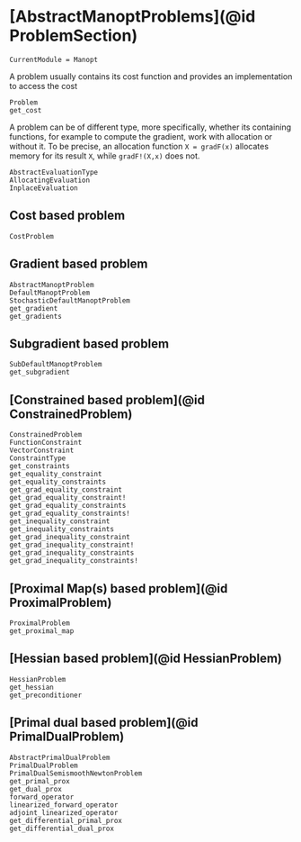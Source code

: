 # [AbstractManoptProblems](@id ProblemSection)

```@meta
CurrentModule = Manopt
```

A problem usually contains its cost function and provides an
implementation to access the cost

```@docs
Problem
get_cost
```

A problem can be of different type, more specifically, whether its containing functions,
for example to compute the gradient, work with allocation or without it. To be precise, an
allocation function `X = gradF(x)` allocates memory for its result `X`, while `gradF!(X,x)` does not.

```@docs
AbstractEvaluationType
AllocatingEvaluation
InplaceEvaluation
```

## Cost based problem

```@docs
CostProblem
```

## Gradient based problem

```@docs
AbstractManoptProblem
DefaultManoptProblem
StochasticDefaultManoptProblem
get_gradient
get_gradients
```

## Subgradient based problem

```@docs
SubDefaultManoptProblem
get_subgradient
```

## [Constrained based problem](@id ConstrainedProblem)

```@docs
ConstrainedProblem
FunctionConstraint
VectorConstraint
ConstraintType
get_constraints
get_equality_constraint
get_equality_constraints
get_grad_equality_constraint
get_grad_equality_constraint!
get_grad_equality_constraints
get_grad_equality_constraints!
get_inequality_constraint
get_inequality_constraints
get_grad_inequality_constraint
get_grad_inequality_constraint!
get_grad_inequality_constraints
get_grad_inequality_constraints!
```

## [Proximal Map(s) based problem](@id ProximalProblem)

```@docs
ProximalProblem
get_proximal_map
```

## [Hessian based problem](@id HessianProblem)

```@docs
HessianProblem
get_hessian
get_preconditioner
```

## [Primal dual based problem](@id PrimalDualProblem)

```@docs
AbstractPrimalDualProblem
PrimalDualProblem
PrimalDualSemismoothNewtonProblem
get_primal_prox
get_dual_prox
forward_operator
linearized_forward_operator
adjoint_linearized_operator
get_differential_primal_prox
get_differential_dual_prox
```
